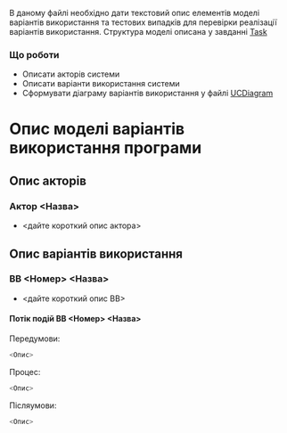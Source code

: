 В даному файлі необхідно дати текстовий опис елементів моделі варіантів використання та тестових випадків для перевірки реалізації варіантів використання.
Структура моделі описана у завданні [Task]

### Що роботи

 - Описати акторів системи
 - Описати варіанти використання системи
 - Сформувати діаграму варіантів використання у файлі [UCDiagram]

# Опис моделі варіантів використання програми

## Опис акторів

### Актор <Назва>
 - <дайте короткий опис актора>
 
## Опис варіантів використання

### ВВ <Номер> <Назва>
  - <дайте короткий опис ВВ>
  
#### Потік подій ВВ <Номер> <Назва>

Передумови: 
```sh
<Опис>
```
Процес: 
```sh
<Опис>
```

Післяумови: 
```sh
<Опис>
```


[//]: # (Нижче наведені посилання, які використовуються в тексті)


   [Task]: <https://mix.sumdu.edu.ua/study/forum/185/show/413761?init_from=413761>
   [UCDiagram]: <https://drive.google.com/file/d/1w1u7GFtjviYnltZdpP4IRn0Mg9JNp6aR/view?usp=sharing>
